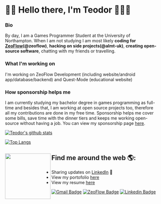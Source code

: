 # 👋🏻 Hello there, I'm Teodor 👨🏻‍💻

<!-- <img src="https://raw.githubusercontent.com/M0nica/M0nica/master/gh-header-image-cropped.png" alt="Banner that describes Teodor Grigor - games programmer and android developer"> -->

### Bio
By day, I am a Games Programmer Student at the University of Northampton. When I am not studying I am most likely **coding for [ZeoFlow](https://zeoflow.com/team/teodor_g)(@zeoflow)**, **hacking on side projects(@almt-uk)**, **creating open-source software**, chatting with my friends or travelling.

### What I'm working on
I'm working on ZeoFlow Development (including website/android app/database/backend) and Quest-Mode (educational website)

### How sponsorship helps me
I am currently studying my bachelor degree in games programming as full-time and besides that, I am working at open source projects too, therefore all my contributions are done in my free time. Sponsorship helps me cover some bills, save time with the dinner tiers and keeps me working open-source without having a job. You can view my sponsorship page <a href="https://github.com/sponsors/TeodorHMX1">here</a>.

[![Teodor's github stats](https://github-readme-stats.vercel.app/api?username=TeodorHMX1&theme=dark&show_icons=true&count_private=true)](https://github.com/TeodorHMX1)

[![Top Langs](https://github-readme-stats.vercel.app/api/top-langs/?username=TeodorHMX1&theme=dark&show_icons=true&count_private=true&layout=compact)](https://github.com/TeodorHMX1)

## Find me around the web 🌎: <a href="https://github.com/sponsors/TeodorHMX1"><img align="left" width="150" height="150" src="https://github.com/M0nica/M0nica/blob/main/octomonica/m0nica-octocat-rotating.gif?raw=true"></a>
- Sharing updates on <a href="https://www.linkedin.com/in/teo.grigor/">LinkedIn</a> 💼
- View my portofolio <a href="https://team.zeoflow.com/teodor_g" target="_blank">here</a>
- View my resume <a href="https://docs.google.com/document/d/1s0ml_rhF7VQDYGp3luj5dfmC0n1T_iwZHoRN7siKy_g/edit">here</a>

[![Gmail Badge](https://img.shields.io/badge/Gmail-d14836?style=flat-square&logo=Gmail&logoColor=white&link=mailto:teo@zeoflow.com)](mailto:teo@zeoflow.com)
[![ZeoFlow Badge](http://img.shields.io/badge/-ZeoFlow-black?style=flat-square&logo=github&link=https://github.com/zeoflow)](https://github.com/zeoflow)
[![Linkedin Badge](https://img.shields.io/badge/-LinkedIn-blue?style=flat-square&logo=Linkedin&logoColor=white&link=https://www.linkedin.com/in/teo-grigor/)](https://www.linkedin.com/in/teo-grigor/)
